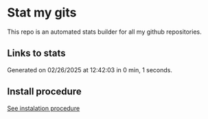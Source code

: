 # Stat my gits

This repo is an automated stats builder for all my github repositories.

## Links to stats


Generated on 02/26/2025 at 12:42:03 in 0 min, 1 seconds.

## Install procedure

[See instalation procedure](./src/install.md)
